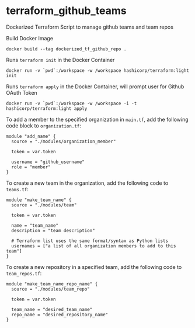 # terraform_github_teams
Dockerized Terraform Script to manage github teams and team repos

Build Docker Image
```
docker build --tag dockerized_tf_github_repo .
```

Runs `terraform init` in the Docker Container
```
docker run -v `pwd`:/workspace -w /workspace hashicorp/terraform:light init
```

Runs `terraform apply` in the Docker Container, will prompt user for Github OAuth Token
```
docker run -v `pwd`:/workspace -w /workspace -i -t hashicorp/terraform:light apply 
```

To add a member to the specified organization in `main.tf`, add the following code block to `organization.tf`:
```
module "add_name" {
  source = "./modules/organization_member"

  token = var.token

  username = "github_username"
  role = "member"
}
```

To create a new team in the organization, add the following code to `teams.tf`:
```
module "make_team_name" {
  source = "./modules/team"

  token = var.token

  name = "team_name"
  description = "team description"

  # Terraform list uses the same format/syntax as Python lists
  usernames = ["a list of all organization members to add to this team"]
}
```

To create a new repository in a specified team, add the following code to `team_repos.tf`:
```
module "make_team_name_repo_name" {
  source = "./modules/team_repo"

  token = var.token

  team_name = "desired_team_name"
  repo_name = "desired_repository_name"
}
```
